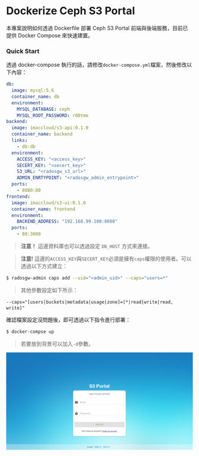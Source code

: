 # Dockerize Ceph S3 Portal
本專案說明如何透過 Dockerfile 部署 Ceph S3 Portal 前端與後端服務，目前已提供 Docker Compose 來快速建置。

### Quick Start
透過 docker-compose 執行的話，請修改```docker-compose.yml```檔案，然後修改以下內容：
```yaml
db:
  image: mysql:5.6
  container_name: db
  environment:
    MYSQL_DATABASE: ceph
    MYSQL_ROOT_PASSWORD: r00tme
backend:
  image: imaccloud/s3-api:0.1.0
  container_name: backend
  links:
    - db:db
  environment:
    ACCESS_KEY: "<access_key>"
    SECERT_KEY: "<secert_key>"
    S3_URL: "<radosgw_s3_url>"
    ADMIN_ENRTYPOINT: "<radosgw_admin_entrypoint>"
  ports:
    - 8080:80
frontend:
  image: imaccloud/s3-ui:0.1.0
  container_name: frontend
  environment:
    BACKEND_ADDRESS: "192.168.99.100:8080"
  ports:
    - 80:3000
```
> **注意！** 這邊資料庫也可以透過設定 ```DB_HOST``` 方式來連接。

> **注意!** 這邊的```ACCESS_KEY```與```SECERT_KEY```必須是擁有```caps```權限的使用者。可以透過以下方式建立：
```sh
$ radosgw-admin caps add --uid="<admin_uid>" --caps="users=*"
```
> 其他參數設定如下所示：
```
--caps="[users|buckets|metadata|usage|zone]=[*|read|write|read, write]"
```

確認檔案設定沒問題後，即可透過以下指令進行部署：
```sh
$ docker-compse up
```
> 若要放到背景可以加入```-d```參數。

![snapshot](images/snapshot-ui.png)
